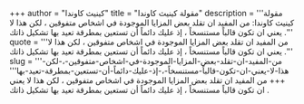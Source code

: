 +++
author = "كينيث كاوندا"
title = "مقولة كينيث كاوندا"
description = '''مقولة كينيث كاوندا: من المفيد ان تقلد بعض المزايا الموجودة في اشخاص متفوقين ، لكن هذا لا يعني ان تكون قالباً مستنسخاً ، إذ عليك دائماً أن تستعين بمطرقة تعيد بها تشكيل ذاتك .'''
quote = '''من المفيد ان تقلد بعض المزايا الموجودة في اشخاص متفوقين ، لكن هذا لا يعني ان تكون قالباً مستنسخاً ، إذ عليك دائماً أن تستعين بمطرقة تعيد بها تشكيل ذاتك .'''
slug = '''من-المفيد-ان-تقلد-بعض-المزايا-الموجودة-في-اشخاص-متفوقين-،-لكن-هذا-لا-يعني-ان-تكون-قالباً-مستنسخاً-،-إذ-عليك-دائماً-أن-تستعين-بمطرقة-تعيد-بها'''
+++
من المفيد ان تقلد بعض المزايا الموجودة في اشخاص متفوقين ، لكن هذا لا يعني ان تكون قالباً مستنسخاً ، إذ عليك دائماً أن تستعين بمطرقة تعيد بها تشكيل ذاتك .
